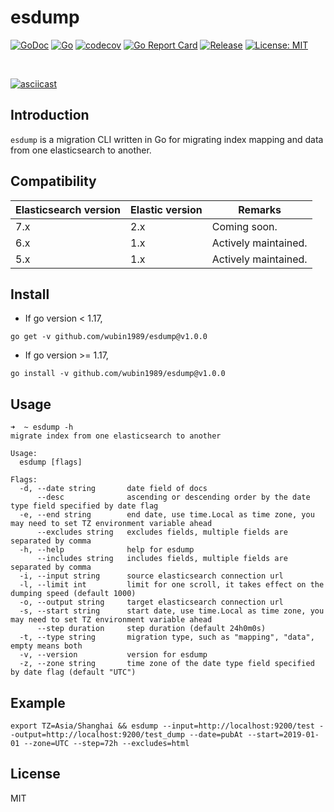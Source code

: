 # esdump
<p>
  <a href="https://godoc.org/github.com/wubin1989/esdump"><img src="https://godoc.org/github.com/wubin1989/esdump?status.png" alt="GoDoc"></a>
  <a href="https://github.com/wubin1989/esdump/actions/workflows/go.yml"><img src="https://github.com/wubin1989/esdump/actions/workflows/go.yml/badge.svg?branch=main" alt="Go"></a>
  <a href="https://codecov.io/gh/wubin1989/esdump/branch/main"><img src="https://codecov.io/gh/wubin1989/esdump/branch/main/graph/badge.svg?token=QRLPRAX885" alt="codecov"></a>
  <a href="https://goreportcard.com/report/github.com/wubin1989/esdump"><img src="https://goreportcard.com/badge/github.com/wubin1989/esdump" alt="Go Report Card"></a>
  <a href="https://github.com/wubin1989/esdump"><img src="https://img.shields.io/github/v/release/wubin1989/esdump?style=flat-square" alt="Release"></a>
  <a href="https://opensource.org/licenses/MIT"><img src="https://img.shields.io/badge/License-MIT-yellow.svg" alt="License: MIT"></a>
</p>
<br/>

[![asciicast](https://asciinema.org/a/qudEF0BjfdFMHrvWOgEWblTGV.svg)](https://asciinema.org/a/qudEF0BjfdFMHrvWOgEWblTGV)

## Introduction

`esdump` is a migration CLI written in Go for migrating index mapping and data from one elasticsearch to another.

## Compatibility

|Elasticsearch version | Elastic version | Remarks              |
|----------------------|-----------------|----------------------|
|7.x                   | 2.x             | Coming soon.         |
|6.x                   | 1.x             | Actively maintained. |
|5.x                   | 1.x             | Actively maintained. |

## Install

- If go version < 1.17,
```shell
go get -v github.com/wubin1989/esdump@v1.0.0
```

- If go version >= 1.17,
```shell
go install -v github.com/wubin1989/esdump@v1.0.0
```

## Usage

```shell
➜  ~ esdump -h
migrate index from one elasticsearch to another

Usage:
  esdump [flags]

Flags:
  -d, --date string       date field of docs
      --desc              ascending or descending order by the date type field specified by date flag
  -e, --end string        end date, use time.Local as time zone, you may need to set TZ environment variable ahead
      --excludes string   excludes fields, multiple fields are separated by comma
  -h, --help              help for esdump
      --includes string   includes fields, multiple fields are separated by comma
  -i, --input string      source elasticsearch connection url
  -l, --limit int         limit for one scroll, it takes effect on the dumping speed (default 1000)
  -o, --output string     target elasticsearch connection url
  -s, --start string      start date, use time.Local as time zone, you may need to set TZ environment variable ahead
      --step duration     step duration (default 24h0m0s)
  -t, --type string       migration type, such as "mapping", "data", empty means both
  -v, --version           version for esdump
  -z, --zone string       time zone of the date type field specified by date flag (default "UTC")
```

## Example 

```shell
export TZ=Asia/Shanghai && esdump --input=http://localhost:9200/test --output=http://localhost:9200/test_dump --date=pubAt --start=2019-01-01 --zone=UTC --step=72h --excludes=html
```

## License

MIT
